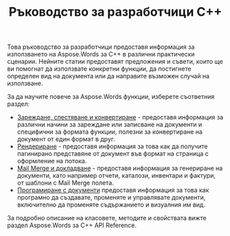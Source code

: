 ﻿---
title: Ръководство за разработчици C++
second_title: Aspose.Words за C++
articleTitle: Ръководство За Разработчици
linktitle: Ръководство За Разработчици
description: "Това ръководство за разработчици описва практически сценарии и съвети, които да ви помогнат да използвате конкретни Aspose.Words за C++ функции, да постигнете определен вид на документа или да направите възможен случай на използване."
type: docs
weight: 20
url: /bg/cpp/developer-guide/
timestamp: 2024-09-25-11-08-55
---

Това ръководство за разработчици предоставя информация за използването на Aspose.Words за C++ в различни практически сценарии. Нейните статии предоставят предложения и съвети, които ще ви помогнат да използвате конкретни функции, да постигнете определен вид на документа или да направите възможен случай на използване.

За да научите повече за Aspose.Words функции, изберете съответния раздел:

- [Зареждане, спестяване и конвертиране](/words/cpp/loading-saving-and-converting/) - предоставя информация за различни начини за зареждане или записване на документи и специфични за формата функции, полезни за конвертиране на документ от един формат в друг.
- [Рендериране](/words/cpp/rendering/) - предоставя информация за това как да получите пагинирано представяне от документ във формат на страница с оформление на потока.
- [Mail Merge и докладване](/words/cpp/mail-merge-and-reporting/) - предоставя информация за генериране на документи, като например отчети, каталози, инвентари и фактури, от шаблони с Mail Merge полета.
- [Програмиране с документи](/words/cpp/programming-with-documents/) предоставя информация за това как програмно да създавате, променяте и управлявате документи, включително да променяте съдържанието и визуалния им вид.

За подробно описание на класовете, методите и свойствата вижте раздел Aspose.Words за C++ API Reference.
